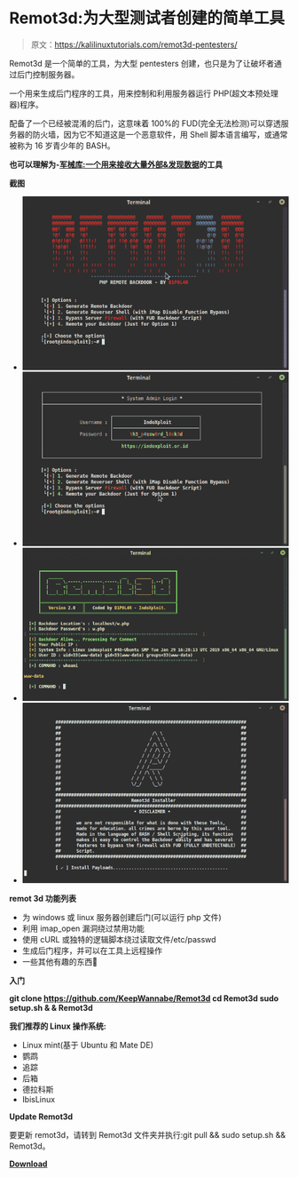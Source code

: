# Remot3d:为大型测试者创建的简单工具

> 原文：<https://kalilinuxtutorials.com/remot3d-pentesters/>

Remot3d 是一个简单的工具，为大型 pentesters 创建，也只是为了让破坏者通过后门控制服务器。

一个用来生成后门程序的工具，用来控制和利用服务器运行 PHP(超文本预处理器)程序。

配备了一个已经被混淆的后门，这意味着 100%的 FUD(完全无法检测)可以穿透服务器的防火墙，因为它不知道这是一个恶意软件，用 Shell 脚本语言编写，或通常被称为 16 岁青少年的 BASH。

**也可以理解为-[军械库:一个用来接收大量外部&发现数据](https://kalilinuxtutorials.com/armory-external-discovery-data/)的工具**

**截图**

*   ![](img//46ad6dd8156248ce0ecc436cf1e3cbf4.png)
*   ![](img//50eb0bcd5fc235584e0d1fe3664ddb3c.png)
*   ![](img//c960e5b4214bb8695bc65a28e04cb694.png)
*   ![](img//aaa5c0fabd94a121c91f96738c6faae2.png)

**remot 3d 功能列表**

*   为 windows 或 linux 服务器创建后门(可以运行 php 文件)
*   利用 imap_open 漏洞绕过禁用功能
*   使用 cURL 或独特的逻辑脚本绕过读取文件/etc/passwd
*   生成后门程序，并可以在工具上远程操作
*   一些其他有趣的东西🙂

**入门**

**git clone https://github.com/KeepWannabe/Remot3d
cd Remot3d
sudo setup.sh & & Remot3d**

**我们推荐的 Linux 操作系统:**

*   Linux mint(基于 Ubuntu 和 Mate DE)
*   鹦鹉
*   追踪
*   后箱
*   德拉科斯
*   IbisLinux

**Update Remot3d**

要更新 remot3d，请转到 Remot3d 文件夹并执行:git pull && sudo setup.sh && Remot3d。

[**Download**](https://github.com/KeepWannabe/Remot3d)
